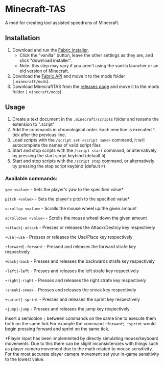 # Minecraft-TAS
A mod for creating tool assisted speedruns of Minecraft.

## Installation
1. Download and run the [Fabric installer](https://fabricmc.net/use).
   - Click the "vanilla" button, leave the other settings as they are,
     and click "download installer".
   - Note: this step may vary if you aren't using the vanilla launcher
     or an old version of Minecraft.
1. Download the [Fabric API](https://minecraft.curseforge.com/projects/fabric)
   and move it to the mods folder (`.minecraft/mods`).
1. Download MinecraftTAS from the [releases page](https://github.com/RubiksImplosion/Minecraft-TAS/releases)
   and move it to the mods folder (`.minecraft/mods`).
   
## Usage
1. Create a text document in the `.minecraft/scripts` folder and rename the extension to ".script"
1. Add the commands in chronological order. Each new line is executed 1 tick after the previous line.
1. Load scripts with the `/script set <script name>` command, it will autocomplete the names of valid script files
1. Start and stop scripts with the `/script start` command, or alternatively by pressing the start script keybind (default `O`)
1. Start and stop scripts with the `/script stop` command, or alternatively by pressing the stop script keybind (default `P`)

### Available commands:
 
`yaw <value>` - Sets the player's yaw to the specified value*
 
`pitch <value>` - Sets the player's pitch to the specified value*

`scrollup <value>` - Scrolls the mouse wheel up the given amount

`scrolldown <value>` - Scrolls the mouse wheel down the given amount

`+attack|-attack` - Presses or releases the Attack/Destroy key respectively

`+use|-use` - Presses or releases the Use/Place key respectively

`+forward|-forward` - Pressed and releases the forward strafe key respectively

`+back|-back` - Presses and releases the backwards strafe key respectively

`+left|-left` - Presses and releases the left strafe key respectively

`+right|-right` - Presses and releases the right strafe key respectively

`+sneak|-sneak` - Presses and releases the sneak key respectively

`+sprint|-sprint` - Presses and releases the sprint key respectively

`+jump|-jump` - Presses and releases the jump key respectively

Insert a semicolon `;` between commands on the same line to execute them both on the same tick
For example the command `+forward; +sprint` would begin pressing forward and sprint on the same tick.

*Player input has been implemented by directly simulating mouse/keyboard movements. Due to this there can be slight inconsistencies
with things such as player camera movement due to the math related to mouse sensitivity. For the most accurate player camera movement
set your in-game sensitivity to the lowest value.
